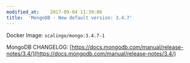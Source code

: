 ```yaml
---
modified_at:	2017-09-04 11:39:06
title:	'MongoDB - New default version: 3.4.7'
---
```


Docker Image: `scalingo/mongo:3.4.7-1`

MongoDB CHANGELOG: [https://docs.mongodb.com/manual/release-notes/3.4/](https://docs.mongodb.com/manual/release-notes/3.4/)

